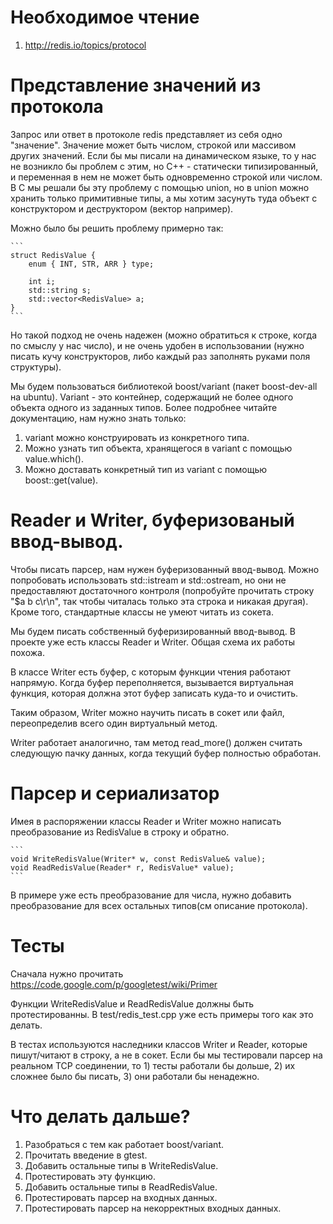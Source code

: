 # Необходимое чтение

1. http://redis.io/topics/protocol

# Представление значений из протокола

Запрос или ответ в протоколе redis представляет из себя одно
"значение". Значение может быть числом, строкой или массивом других
значений. Если бы мы писали на динамическом языке, то у нас не
возникло бы проблем с этим, но C++ - статически типизированный, и
переменная в нем не может быть одновременно строкой или числом. В С мы
решали бы эту проблему с помощью union, но в union можно хранить
только примитивные типы, а мы хотим засунуть туда объект с
конструктором и деструктором (вектор например).

Можно было бы решить проблему примерно так:

    ```
    struct RedisValue {
        enum { INT, STR, ARR } type;

        int i;
        std::string s;
        std::vector<RedisValue> a;
    }
    ```

Но такой подход не очень надежен (можно обратиться к строке, когда
по смыслу у нас число), и не очень удобен в использовании (нужно
писать кучу конструкторов, либо каждый раз заполнять руками поля
структуры).

Мы будем пользоваться библиотекой boost/variant (пакет boost-dev-all
на ubuntu). Variant - это контейнер, содержащий не более одного
объекта одного из заданных типов. Более подробнее читайте
документацию, нам нужно знать только:

  1. variant можно конструировать из конкретного типа.
  2. Можно узнать тип объекта, хранящегося в variant с помощью value.which().
  3. Можно доставать конкретный тип из variant с помощью boost::get<T>(value).

# Reader и Writer, буферизованый ввод-вывод.

Чтобы писать парсер, нам нужен буферизованный ввод-вывод. Можно
попробовать использовать std::istream и std::ostream, но они не
предоставляют достаточного контроля (попробуйте прочитать строку "$a b
c\r\n", так чтобы читалась только эта строка и никакая другая). Кроме
того, стандартные классы не умеют читать из сокета.

Мы будем писать собственный буферизированный ввод-вывод. В проекте
уже есть классы Reader и Writer. Общая схема их работы похожа.

В классе Writer есть буфер, с которым функции чтения работают
напрямую. Когда буфер переполняется, вызывается виртуальная функция,
которая должна этот буфер записать куда-то и очистить.

Таким образом, Writer можно научить писать в сокет или файл,
переопределив всего один виртуальный метод.

Writer работает аналогично, там метод read_more() должен считать
следующую пачку данных, когда текущий буфер полностью обработан.

# Парсер и сериализатор

Имея в распоряжении классы Reader и Writer можно написать
преобразование из RedisValue в строку и обратно.

    ```
    void WriteRedisValue(Writer* w, const RedisValue& value);
    void ReadRedisValue(Reader* r, RedisValue* value);
    ```

В примере уже есть преобразование для числа, нужно добавить
преобразование для всех остальных типов(см описание протокола).

# Тесты

Сначала нужно прочитать https://code.google.com/p/googletest/wiki/Primer

Функции WriteRedisValue и ReadRedisValue должны быть
протестированны. В test/redis_test.cpp уже есть примеры того как это
делать.

В тестах используются наследники классов Writer и Reader, которые
пишут/читают в строку, а не в сокет. Если бы мы тестировали парсер на
реальном TCP соединении, то 1) тесты работали бы дольше, 2) их сложнее
было бы писать, 3) они работали бы ненадежно.

# Что делать дальше?

1. Разобраться с тем как работает boost/variant.
2. Прочитать введение в gtest.
3. Добавить остальные типы в WriteRedisValue.
4. Протестировать эту функцию.
5. Добавить остальные типы в ReadRedisValue.
6. Протестировать парсер на входных данных.
7. Протестировать парсер на некорректных входных данных.
